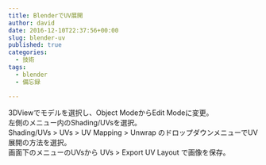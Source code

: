 ```yaml
---
title: BlenderでUV展開
author: david
date: 2016-12-10T22:37:56+00:00
slug: blender-uv
published: true
categories:
  - 技術
tags:
  - blender
  - 備忘録

---
```

3DViewでモデルを選択し、Object ModeからEdit Modeに変更。  
左側のメニュー内のShading/UVsを選択。  
Shading/UVs > UVs > UV Mapping > Unwrap のドロップダウンメニューでUV展開の方法を選択。  
画面下のメニューのUVsから UVs > Export UV Layout で画像を保存。